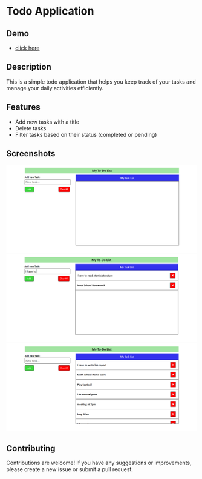 # Todo Application
## Demo
- [click here](https://rupam-mondal.github.io/To-Do-App/)

## Description
This is a simple todo application that helps you keep track of your tasks and manage your daily activities efficiently.

## Features
- Add new tasks with a title
- Delete tasks
- Filter tasks based on their status (completed or pending)

## Screenshots
![Screenshot 1](/Images/ss1.png)
![Screenshot 2](/Images/ss3.png)
![Screenshot 3](/Images/ss2.png)

## Contributing
Contributions are welcome! If you have any suggestions or improvements, please create a new issue or submit a pull request.
